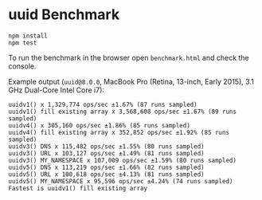 # uuid Benchmark

```
npm install
npm test
```

To run the benchmark in the browser open `benchmark.html` and check the console.

Example output (`uuid@8.0.0`, MacBook Pro (Retina, 13-inch, Early 2015), 3.1 GHz Dual-Core Intel Core i7):

```
uuidv1() x 1,329,774 ops/sec ±1.67% (87 runs sampled)
uuidv1() fill existing array x 3,568,608 ops/sec ±1.67% (89 runs sampled)
uuidv4() x 305,160 ops/sec ±1.86% (85 runs sampled)
uuidv4() fill existing array x 352,852 ops/sec ±1.92% (85 runs sampled)
uuidv3() DNS x 115,482 ops/sec ±1.55% (80 runs sampled)
uuidv3() URL x 103,127 ops/sec ±1.49% (81 runs sampled)
uuidv3() MY_NAMESPACE x 107,009 ops/sec ±1.59% (80 runs sampled)
uuidv5() DNS x 113,219 ops/sec ±1.66% (82 runs sampled)
uuidv5() URL x 100,618 ops/sec ±4.13% (81 runs sampled)
uuidv5() MY_NAMESPACE x 95,596 ops/sec ±4.24% (74 runs sampled)
Fastest is uuidv1() fill existing array
```
